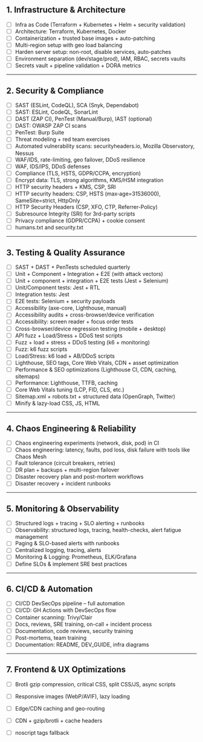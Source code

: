 


## 1. Infrastructure & Architecture

* [ ] Infra as Code (Terraform + Kubernetes + Helm + security validation)
* [ ] Architecture: Terraform, Kubernetes, Docker
* [ ] Containerization + trusted base images + auto-patching
* [ ] Multi-region setup with geo load balancing
* [ ] Harden server setup: non-root, disable services, auto-patches
* [ ] Environment separation (dev/stage/prod), IAM, RBAC, secrets vaults
* [ ] Secrets vault + pipeline validation + DORA metrics

---

## 2. Security & Compliance

* [ ] SAST (ESLint, CodeQL), SCA (Snyk, Dependabot)
* [ ] SAST: ESLint, CodeQL, SonarLint
* [ ] DAST (ZAP CI), PenTest (Manual/Burp), IAST (optional)
* [ ] DAST: OWASP ZAP CI scans
* [ ] PenTest: Burp Suite
* [ ] Threat modeling + red team exercises
* [ ] Automated vulnerability scans: securityheaders.io, Mozilla Observatory, Nessus
* [ ] WAF/IDS, rate-limiting, geo failover, DDoS resilience
* [ ] WAF, IDS/IPS, DDoS defenses
* [ ] Compliance (TLS, HSTS, GDPR/CCPA, encryption)
* [ ] Encrypt data: TLS, strong algorithms, KMS/HSM integration
* [ ] HTTP security headers + KMS, CSP, SRI
* [ ] HTTP security headers: CSP, HSTS (max‑age=31536000), SameSite=strict, HttpOnly
* [ ] HTTP Security Headers (CSP, XFO, CTP, Referrer-Policy)
* [ ] Subresource Integrity (SRI) for 3rd-party scripts
* [ ] Privacy compliance (GDPR/CCPA) + cookie consent
* [ ] humans.txt and security.txt

---

## 3. Testing & Quality Assurance

* [ ] SAST + DAST + PenTests scheduled quarterly
* [ ] Unit + Component + Integration + E2E (with attack vectors)
* [ ] Unit + component + integration + E2E tests (Jest + Selenium)
* [ ] Unit/Component tests: Jest + RTL
* [ ] Integration tests: Jest
* [ ] E2E tests: Selenium + security payloads
* [ ] Accessibility (axe-core, Lighthouse, manual)
* [ ] Accessibility audits + cross-browser/device verification
* [ ] Accessibility: screen reader + focus order tests
* [ ] Cross-browser/device regression testing (mobile + desktop)
* [ ] API fuzz + Load/Stress + DDoS test scripts
* [ ] Fuzz + load + stress + DDoS testing (k6 + monitoring)
* [ ] Fuzz: k6 fuzz scripts
* [ ] Load/Stress: k6 load + AB/DDoS scripts
* [ ] Lighthouse, SEO tags, Core Web Vitals, CDN + asset optimization
* [ ] Performance & SEO optimizations (Lighthouse CI, CDN, caching, sitemaps)
* [ ] Performance: Lighthouse, TTFB, caching
* [ ] Core Web Vitals tuning (LCP, FID, CLS, etc.)
* [ ] Sitemap.xml + robots.txt + structured data (OpenGraph, Twitter)
* [ ] Minify & lazy-load CSS, JS, HTML

---

## 4. Chaos Engineering & Reliability

* [ ] Chaos engineering experiments (network, disk, pod) in CI
* [ ] Chaos engineering: latency, faults, pod loss, disk failure with tools like Chaos Mesh
* [ ] Fault tolerance (circuit breakers, retries)
* [ ] DR plan + backups + multi-region failover
* [ ] Disaster recovery plan and post-mortem workflows
* [ ] Disaster recovery + incident runbooks

---

## 5. Monitoring & Observability

* [ ] Structured logs + tracing + SLO alerting + runbooks
* [ ] Observability: structured logs, tracing, health-checks, alert fatigue management
* [ ] Paging & SLO-based alerts with runbooks
* [ ] Centralized logging, tracing, alerts
* [ ] Monitoring & Logging: Prometheus, ELK/Grafana
* [ ] Define SLOs & implement SRE best practices

---

## 6. CI/CD & Automation

* [ ] CI/CD DevSecOps pipeline – full automation
* [ ] CI/CD: GH Actions with DevSecOps flow
* [ ] Container scanning: Trivy/Clair
* [ ] Docs, reviews, SRE training, on-call + incident process
* [ ] Documentation, code reviews, security training
* [ ] Post-mortems, team training
* [ ] Documentation: README, DEV\_GUIDE, infra diagrams

---

## 7. Frontend & UX Optimizations

* [ ] Brotli gzip compression, critical CSS, split CSS/JS, async scripts
* [ ] Responsive images (WebP/AVIF), lazy loading
* [ ] Edge/CDN caching and geo-routing
* [ ] CDN + gzip/brotli + cache headers
* [ ] noscript tags fallback


